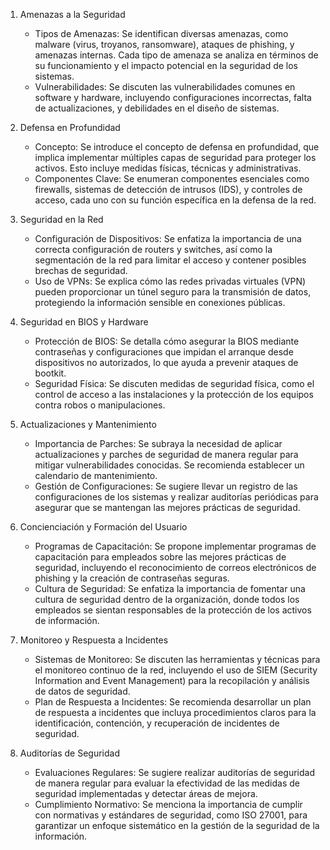 

1. Amenazas a la Seguridad
   - Tipos de Amenazas: Se identifican diversas amenazas, como malware (virus, troyanos, ransomware), ataques de phishing, y amenazas internas. Cada tipo de amenaza se analiza en términos de su funcionamiento y el impacto potencial en la seguridad de los sistemas.
   - Vulnerabilidades: Se discuten las vulnerabilidades comunes en software y hardware, incluyendo configuraciones incorrectas, falta de actualizaciones, y debilidades en el diseño de sistemas.

2. Defensa en Profundidad
   - Concepto: Se introduce el concepto de defensa en profundidad, que implica implementar múltiples capas de seguridad para proteger los activos. Esto incluye medidas físicas, técnicas y administrativas.
   - Componentes Clave: Se enumeran componentes esenciales como firewalls, sistemas de detección de intrusos (IDS), y controles de acceso, cada uno con su función específica en la defensa de la red.

3. Seguridad en la Red
   - Configuración de Dispositivos: Se enfatiza la importancia de una correcta configuración de routers y switches, así como la segmentación de la red para limitar el acceso y contener posibles brechas de seguridad.
   - Uso de VPNs: Se explica cómo las redes privadas virtuales (VPN) pueden proporcionar un túnel seguro para la transmisión de datos, protegiendo la información sensible en conexiones públicas.

4. Seguridad en BIOS y Hardware
   - Protección de BIOS: Se detalla cómo asegurar la BIOS mediante contraseñas y configuraciones que impidan el arranque desde dispositivos no autorizados, lo que ayuda a prevenir ataques de bootkit.
   - Seguridad Física: Se discuten medidas de seguridad física, como el control de acceso a las instalaciones y la protección de los equipos contra robos o manipulaciones.

5. Actualizaciones y Mantenimiento
   - Importancia de Parches: Se subraya la necesidad de aplicar actualizaciones y parches de seguridad de manera regular para mitigar vulnerabilidades conocidas. Se recomienda establecer un calendario de mantenimiento.
   - Gestión de Configuraciones: Se sugiere llevar un registro de las configuraciones de los sistemas y realizar auditorías periódicas para asegurar que se mantengan las mejores prácticas de seguridad.

6. Concienciación y Formación del Usuario
   - Programas de Capacitación: Se propone implementar programas de capacitación para empleados sobre las mejores prácticas de seguridad, incluyendo el reconocimiento de correos electrónicos de phishing y la creación de contraseñas seguras.
   - Cultura de Seguridad: Se enfatiza la importancia de fomentar una cultura de seguridad dentro de la organización, donde todos los empleados se sientan responsables de la protección de los activos de información.

7. Monitoreo y Respuesta a Incidentes
   - Sistemas de Monitoreo: Se discuten las herramientas y técnicas para el monitoreo continuo de la red, incluyendo el uso de SIEM (Security Information and Event Management) para la recopilación y análisis de datos de seguridad.
   - Plan de Respuesta a Incidentes: Se recomienda desarrollar un plan de respuesta a incidentes que incluya procedimientos claros para la identificación, contención, y recuperación de incidentes de seguridad.

8. Auditorías de Seguridad
   - Evaluaciones Regulares: Se sugiere realizar auditorías de seguridad de manera regular para evaluar la efectividad de las medidas de seguridad implementadas y detectar áreas de mejora.
   - Cumplimiento Normativo: Se menciona la importancia de cumplir con normativas y estándares de seguridad, como ISO 27001, para garantizar un enfoque sistemático en la gestión de la seguridad de la información.

